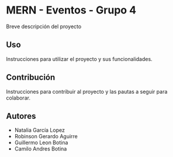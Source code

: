 

# MERN - Eventos - Grupo 4

Breve descripción del proyecto

## Uso

Instrucciones para utilizar el proyecto y sus funcionalidades.

## Contribución

Instrucciones para contribuir al proyecto y las pautas a seguir para colaborar.

## Autores

- Natalia García Lopez
- Robinson Gerardo Aguirre
- Guillermo Leon Botina
- Camilo Andres Botina
